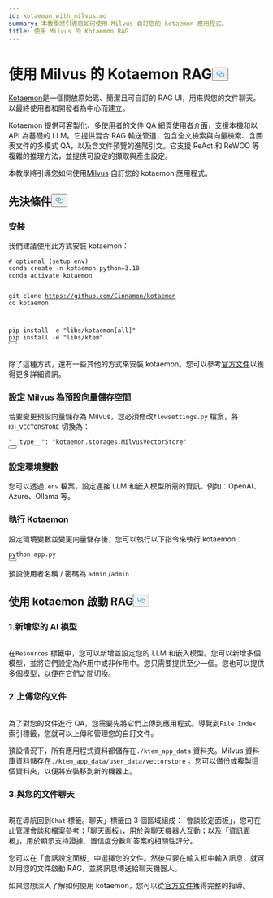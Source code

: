```yaml
---
id: kotaemon_with_milvus.md
summary: 本教學將引導您如何使用 Milvus 自訂您的 kotaemon 應用程式。
title: 使用 Milvus 的 Kotaemon RAG
---
```

<h1 id="Kotaemon-RAG-with-Milvus" class="common-anchor-header">使用 Milvus 的 Kotaemon RAG<button data-href="#Kotaemon-RAG-with-Milvus" class="anchor-icon" translate="no">
      <svg translate="no"
        aria-hidden="true"
        focusable="false"
        height="20"
        version="1.1"
        viewBox="0 0 16 16"
        width="16"
      >
        <path
          fill="#0092E4"
          fill-rule="evenodd"
          d="M4 9h1v1H4c-1.5 0-3-1.69-3-3.5S2.55 3 4 3h4c1.45 0 3 1.69 3 3.5 0 1.41-.91 2.72-2 3.25V8.59c.58-.45 1-1.27 1-2.09C10 5.22 8.98 4 8 4H4c-.98 0-2 1.22-2 2.5S3 9 4 9zm9-3h-1v1h1c1 0 2 1.22 2 2.5S13.98 12 13 12H9c-.98 0-2-1.22-2-2.5 0-.83.42-1.64 1-2.09V6.25c-1.09.53-2 1.84-2 3.25C6 11.31 7.55 13 9 13h4c1.45 0 3-1.69 3-3.5S14.5 6 13 6z"
        ></path>
      </svg>
    </button></h1><p><a href="https://github.com/Cinnamon/kotaemon">Kotaemon</a>是一個開放原始碼、簡潔且可自訂的 RAG UI，用來與您的文件聊天。以最終使用者和開發者為中心而建立。</p>
<p>Kotaemon 提供可客製化、多使用者的文件 QA 網頁使用者介面，支援本機和以 API 為基礎的 LLM。它提供混合 RAG 輸送管道，包含全文檢索與向量檢索、含圖表文件的多模式 QA，以及含文件預覽的進階引文。它支援 ReAct 和 ReWOO 等複雜的推理方法，並提供可設定的擷取與產生設定。</p>
<p>本教學將引導您如何使用<a href="https://milvus.io/">Milvus</a> 自訂您的 kotaemon 應用程式。</p>
<h2 id="Prerequisites" class="common-anchor-header">先決條件<button data-href="#Prerequisites" class="anchor-icon" translate="no">
      <svg translate="no"
        aria-hidden="true"
        focusable="false"
        height="20"
        version="1.1"
        viewBox="0 0 16 16"
        width="16"
      >
        <path
          fill="#0092E4"
          fill-rule="evenodd"
          d="M4 9h1v1H4c-1.5 0-3-1.69-3-3.5S2.55 3 4 3h4c1.45 0 3 1.69 3 3.5 0 1.41-.91 2.72-2 3.25V8.59c.58-.45 1-1.27 1-2.09C10 5.22 8.98 4 8 4H4c-.98 0-2 1.22-2 2.5S3 9 4 9zm9-3h-1v1h1c1 0 2 1.22 2 2.5S13.98 12 13 12H9c-.98 0-2-1.22-2-2.5 0-.83.42-1.64 1-2.09V6.25c-1.09.53-2 1.84-2 3.25C6 11.31 7.55 13 9 13h4c1.45 0 3-1.69 3-3.5S14.5 6 13 6z"
        ></path>
      </svg>
    </button></h2><h3 id="Installation" class="common-anchor-header">安裝</h3><p>我們建議使用此方式安裝 kotaemon：</p>
<pre><code translate="no" class="language-shell"><span class="hljs-comment"># optional (setup env)</span>
conda create -n kotaemon python=3.10
conda activate kotaemon

git <span class="hljs-built_in">clone</span> https://github.com/Cinnamon/kotaemon
<span class="hljs-built_in">cd</span> kotaemon

pip install -e <span class="hljs-string">&quot;libs/kotaemon[all]&quot;</span>
pip install -e <span class="hljs-string">&quot;libs/ktem&quot;</span>
<button class="copy-code-btn"></button></code></pre>
<p>除了這種方式，還有一些其他的方式來安裝 kotaemon。您可以參考<a href="https://github.com/Cinnamon/kotaemon?tab=readme-ov-file#installation">官方文件</a>以獲得更多詳細資訊。</p>
<h3 id="Set-Milvus-as-the-default-vector-storage" class="common-anchor-header">設定 Milvus 為預設向量儲存空間</h3><p>若要變更預設向量儲存為 Milvus，您必須修改<code translate="no">flowsettings.py</code> 檔案，將<code translate="no">KH_VECTORSTORE</code> 切換為：</p>
<pre><code translate="no" class="language-python"><span class="hljs-string">&quot;__type__&quot;</span>: <span class="hljs-string">&quot;kotaemon.storages.MilvusVectorStore&quot;</span>
<button class="copy-code-btn"></button></code></pre>
<h3 id="Set-Environment-Variables" class="common-anchor-header">設定環境變數</h3><p>您可以透過<code translate="no">.env</code> 檔案，設定連接 LLM 和嵌入模型所需的資訊。例如：OpenAI、Azure、Ollama 等。</p>
<h3 id="Run-Kotaemon" class="common-anchor-header">執行 Kotaemon</h3><p>設定環境變數並變更向量儲存後，您可以執行以下指令來執行 kotaemon：</p>
<pre><code translate="no" class="language-shell">python app.py
<button class="copy-code-btn"></button></code></pre>
<p>預設使用者名稱 / 密碼為 <code translate="no">admin</code> /<code translate="no">admin</code></p>
<h2 id="Start-RAG-with-kotaemon" class="common-anchor-header">使用 kotaemon 啟動 RAG<button data-href="#Start-RAG-with-kotaemon" class="anchor-icon" translate="no">
      <svg translate="no"
        aria-hidden="true"
        focusable="false"
        height="20"
        version="1.1"
        viewBox="0 0 16 16"
        width="16"
      >
        <path
          fill="#0092E4"
          fill-rule="evenodd"
          d="M4 9h1v1H4c-1.5 0-3-1.69-3-3.5S2.55 3 4 3h4c1.45 0 3 1.69 3 3.5 0 1.41-.91 2.72-2 3.25V8.59c.58-.45 1-1.27 1-2.09C10 5.22 8.98 4 8 4H4c-.98 0-2 1.22-2 2.5S3 9 4 9zm9-3h-1v1h1c1 0 2 1.22 2 2.5S13.98 12 13 12H9c-.98 0-2-1.22-2-2.5 0-.83.42-1.64 1-2.09V6.25c-1.09.53-2 1.84-2 3.25C6 11.31 7.55 13 9 13h4c1.45 0 3-1.69 3-3.5S14.5 6 13 6z"
        ></path>
      </svg>
    </button></h2><h3 id="1-Add-your-AI-models" class="common-anchor-header">1.新增您的 AI 模型</h3><p>
  <span class="img-wrapper">
    <img translate="no" src="/docs/v2.5.x/assets/kotaemon_1.png" alt="" class="doc-image" id="" />
    <span></span>
  </span>
</p>
<p>在<code translate="no">Resources</code> 標籤中，您可以新增並設定您的 LLM 和嵌入模型。您可以新增多個模型，並將它們設定為作用中或非作用中。您只需要提供至少一個。您也可以提供多個模型，以便在它們之間切換。</p>
<h3 id="2-Upload-your-documents" class="common-anchor-header">2.上傳您的文件</h3><p>
  <span class="img-wrapper">
    <img translate="no" src="/docs/v2.5.x/assets/kotaemon_2.png" alt="" class="doc-image" id="" />
    <span></span>
  </span>
</p>
<p>為了對您的文件進行 QA，您需要先將它們上傳到應用程式。導覽到<code translate="no">File Index</code> 索引標籤，您就可以上傳和管理您的自訂文件。</p>
<p>預設情況下，所有應用程式資料都儲存在<code translate="no">./ktem_app_data</code> 資料夾。Milvus 資料庫資料儲存在<code translate="no">./ktem_app_data/user_data/vectorstore</code> 。您可以備份或複製這個資料夾，以便將安裝移到新的機器上。</p>
<h3 id="3-Chat-with-your-documents" class="common-anchor-header">3.與您的文件聊天</h3><p>
  <span class="img-wrapper">
    <img translate="no" src="/docs/v2.5.x/assets/kotaemon_3.png" alt="" class="doc-image" id="" />
    <span></span>
  </span>
</p>
<p>現在導航回到<code translate="no">Chat</code> 標籤。聊天」標籤由 3 個區域組成：「會談設定面板」，您可在此管理會談和檔案參考；「聊天面板」，用於與聊天機器人互動；以及「資訊面板」，用於顯示支持證據、置信度分數和答案的相關性評分。</p>
<p>您可以在「會話設定面板」中選擇您的文件。然後只要在輸入框中輸入訊息，就可以用您的文件啟動 RAG，並將訊息傳送給聊天機器人。</p>
<p>如果您想深入了解如何使用 kotaemon，您可以從<a href="https://cinnamon.github.io/kotaemon/usage/">官方文件</a>獲得完整的指導。</p>
